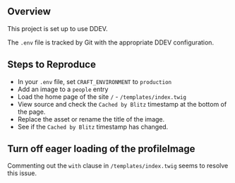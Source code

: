 ## Overview
This project is set up to use DDEV.

The `.env` file is tracked by Git with the appropriate DDEV configuration.

## Steps to Reproduce
- In your `.env` file, set `CRAFT_ENVIRONMENT` to `production`
- Add an image to a `people` entry
- Load the home page of the site `/` - `/templates/index.twig`
- View source and check the `Cached by Blitz` timestamp at the bottom of the page.
- Replace the asset or rename the title of the image.
- See if the `Cached by Blitz` timestamp has changed.

## Turn off eager loading of the profileImage

Commenting out the `with` clause in `/templates/index.twig` seems to resolve this issue.